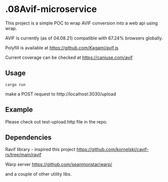 #  .08Avif-microservice

This project is a simple POC to wrap AVIF conversion into a web api using wrap.

AVIF is currently (as of 04.08.21) compatible with 67.24% browsers globally.

Polyfill is available at https://github.com/Kagami/avif.js

Current coverage can be checked at https://caniuse.com/avif


## Usage

`cargo run`

make a POST request to http://localhost:3030/upload

## Example

Please check out test-upload.http file in the repo.


## Dependencies

Ravif library - inspired this project
https://github.com/kornelski/cavif-rs/tree/main/ravif

Warp server
https://github.com/seanmonstar/warp/

and a couple of other utility libs.


